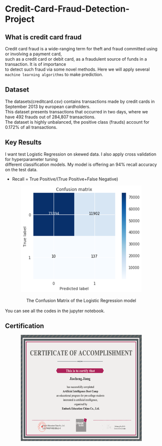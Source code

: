 # Credit-Card-Fraud-Detection-Project
## What is credit card fraud
Credit card fraud is a wide-ranging term for theft and fraud committed using or involving a payment card,<br>
such as a credit card or debit card, as a fraudulent source of funds in a transaction. It is of importance<br>
to detect such fraud via some novel methods. Here we will apply several `machine learning algorithms` to make prediction.<br>

## Dataset
The datasets(creditcard.csv) contains transactions made by credit cards in September 2013 by european cardholders.<br> 
This dataset presents transactions that occurred in two days, where we have 492 frauds out of 284,807 transactions.<br> 
The dataset is highly unbalanced, the positive class (frauds) account for 0.172% of all transactions.<br>

## Key Results
I want test Logistic Regression on skewed data. I also apply cross validation for hyperparameter tuning<br>
different classification models. My model is offering an 94% recall accuracy on the test data.<br>
* Recall = True Positive/(True Positive+False Negative)
<div align=center><img width="400" height="350" src="https://github.com/DaviiiidJiang/Credit-Card-Fraud-Detection-Project/blob/master/figure/Recall.png"/></div><br>
<div align=center>The Confusion Matrix of the Logistic Regression model</div><br>
You can see all the codes in the jupyter notebook.<br>

## Certification
<div align=center><img width="400" height="350" src="https://github.com/DaviiiidJiang/Credit-Card-Fraud-Detection-Project/blob/master/jiang-certificate.png"/></div><br>





